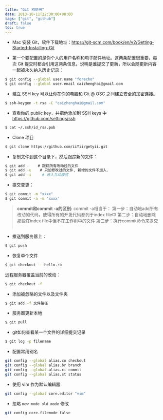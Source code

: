 ```yaml
---
title: "Git 初使用"
date: 2013-10-11T22:30:00+08:00
tags: ["git", "github"] 
draft: false
toc: true
---
```


- Mac 安装 Git，软件下载地址：<https://git-scm.com/book/en/v2/Getting-Started-Installing-Git>

- 第一个要配置的是你个人的用户名称和电子邮件地址。这两条配置很重要，每次 Git 提交时都会引用这两条信息，说明是谁提交了更新，所以会随更新内容一起被永久纳入历史记录： 

```sh
$ git config --global user.name "forecho"
$ git config --global user.email caizhenghai@gmail.com
```

- 建立 SSH key 可以让你在你的电脑和 Git @ OSC 之间建立安全的加密连接。

```sh
$ ssh-keygen -t rsa -C "caizhenghai@gmail.com"
```

- 查看你的 public key，并把他添加到 SSH keys 中 <https://github.com/settings/ssh>

```sh
$ cat ~/.ssh/id_rsa.pub
```

- Clone 项目

```sh
$ git clone https://github.com/iiYii/getyii.git
```

- 复制文件到这个目录下，然后跟踪新的文件：

```sh
$ git add .    # 跟踪所有改动过的文件
$ git add -u    # 只加修改过的文件, 新增的文件不加入.
$ git add -i     # 进入互动模式
```

- 提交变更：

```sh
$ git commit -m "xxxx"
$ git commit -a -m 'xxxx'
```

>**commit和commit -a的区别:**
commit -a相当于：
第一步：自动地add所有改动的代码，使得所有的开发代码都列于index file中
第二步：自动地删除那些在index file中但不在工作树中的文件
第三步：执行commit命令来提交 ​

- 推送到服务器上：

```sh
$ git push
```

- 恢复单个文件

```sh
$ git checkout -- hello.rb
```

远程服务器覆盖当前的改动：

```sh
$ git checkout -f
```

- 添加被忽略的文件以及文件夹

```sh
$ git add -f 文件路径
```

- 服务器更新本地

```sh
$ git pull
```

- git如何查看某一个文件的详细提交记录

```sh
$ git log -p filename
```


- 配置常用别名

```sh
git config --global alias.co checkout
git config --global alias.br branch
git config --global alias.ci commit
git config --global alias.st status
```

- 使用 vim 作为默认编辑器

```sh
git config --global core.editor "vim"
```

- 忽略 `new mode old mode` 修改

```sh
git config core.filemode false
```
